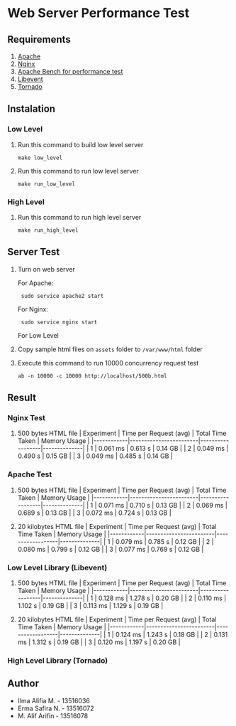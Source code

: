 # Web Server Performance Test

## Requirements
1. [Apache](https://httpd.apache.org/)
2. [Nginx](https://www.nginx.com/)
3. [Apache Bench for performance test](https://httpd.apache.org/docs/2.4/programs/ab.html)
4. [Libevent](https://libevent.org/)
5. [Tornado](https://www.tornadoweb.org/en/stable/)

## Instalation
### Low Level
1. Run this command to build low level server
    ```
    make low_level
    ```

2. Run this command to run low level server
    ```
    make run_low_level
    ```

### High Level
1. Run this command to run high level server
    ```
    make run_high_level
    ```

## Server Test
1. Turn on web server

   For Apache:
   ```
    sudo service apache2 start
   ```

   For Nginx:
   ```
    sudo service nginx start
   ```

   For Low Level

2. Copy sample html files on `assets` folder to `/var/www/html` folder

3. Execute this command to run 10000 concurrency request test

    ```
    ab -n 10000 -c 10000 http://localhost/500b.html
    ```

## Result

### Nginx Test
1. 500 bytes HTML file
| Experiment | Time per Request (avg) | Total Time Taken | Memory Usage |
|------------|------------------------|------------------|--------------|
| 1          | 0.061 ms               | 0.613 s          | 0.14 GB      |
| 2          | 0.049 ms               | 0.490 s          | 0.15 GB      |
| 3          | 0.049 ms               | 0.485 s          | 0.14 GB      |

### Apache Test
1. 500 bytes HTML file
| Experiment | Time per Request (avg) | Total Time Taken | Memory Usage |
|------------|------------------------|------------------|--------------|
| 1          | 0.071 ms               | 0.710 s          | 0.13 GB      |
| 2          | 0.069 ms               | 0.689 s          | 0.13 GB      |
| 3          | 0.072 ms               | 0.724 s          | 0.13 GB      |

2. 20 kilobytes HTML file
| Experiment | Time per Request (avg) | Total Time Taken | Memory Usage |
|------------|------------------------|------------------|--------------|
| 1          | 0.079 ms               | 0.785 s          | 0.12 GB      |
| 2          | 0.080 ms               | 0.799 s          | 0.12 GB      |
| 3          | 0.077 ms               | 0.769 s          | 0.12 GB      |

### Low Level Library (Libevent)
1. 500 bytes HTML file
| Experiment | Time per Request (avg) | Total Time Taken | Memory Usage |
|------------|------------------------|------------------|--------------|
| 1          | 0.128 ms               | 1.278 s          | 0.20 GB      |
| 2          | 0.110 ms               | 1.102 s          | 0.19 GB      |
| 3          | 0.113 ms               | 1.129 s          | 0.19 GB      |

2. 20 kilobytes HTML file
| Experiment | Time per Request (avg) | Total Time Taken | Memory Usage |
|------------|------------------------|------------------|--------------|
| 1          | 0.124 ms               | 1.243 s          | 0.18 GB      |
| 2          | 0.131 ms               | 1.312 s          | 0.19 GB      |
| 3          | 0.120 ms               | 1.197 s          | 0.20 GB      |

### High Level Library (Tornado)

## Author
- Ilma Alifia M. - 13516036
- Erma Safira N. - 13516072
- M. Alif Arifin - 13516078